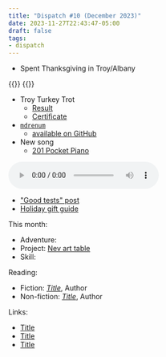 ```yaml
---
title: "Dispatch #10 (December 2023)"
date: 2023-11-27T22:43:47-05:00
draft: false
tags:
- dispatch
---
```


* Spent Thanksgiving in Troy/Albany

<!--more-->

<div class="image-set">
  {{<thumbnail IMG_5088.jpg "400x" />}}
  {{<thumbnail IMG_9217.jpg "400x" />}}
</div>

* Troy Turkey Trot
	* [Result][1]
	* [Certificate][2]
* [`mdrenum`][3]
	* [available on GitHub][4]
* New song
	* [201 Pocket Piano][5]

<audio controls src="/journal/dispatch-10-december-2023/Cirrus.mp3"></audio>

* ["Good tests" post][6]
* [Holiday gift guide][7]

[1]: /journal/dispatch-10-december-2023/ttt-result.pdf
[2]: /journal/dispatch-10-december-2023/ttt-cert.pdf
[3]: /journal/keep-markdown-links-in-order-with-mdrenum/
[4]: https://github.com/dce/mdrenum
[5]: https://www.critterandguitari.com/201-pocket-piano
[6]: /elsewhere/maintenance-matters-good-tests
[7]: /notes/2023-holiday-gift-guide

This month:

* Adventure:
* Project: [Nev art table][8]
* Skill:

[8]: https://www.ikea.com/au/en/p/flisat-childrens-table-30298419/

Reading:

* Fiction: [_Title_][9], Author
* Non-fiction: [_Title_][10], Author

[9]: https://bookshop.org/
[10]: https://bookshop.org/

Links:

* [Title][11]
* [Title][12]
* [Title][13]

[11]: https://example.com/
[12]: https://example.com/
[13]: https://example.com/
